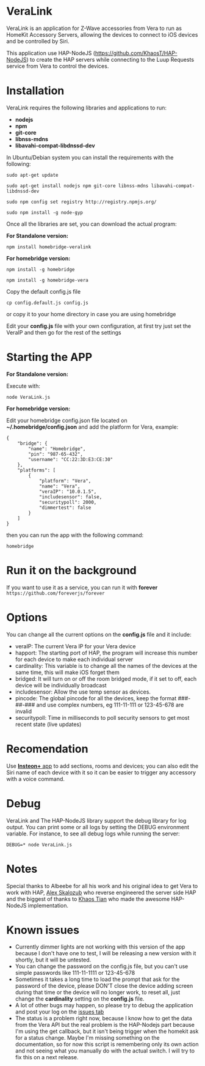 # VeraLink 
 
VeraLink is an application for Z-Wave accessories from Vera to run as HomeKit Accessory Servers, allowing the devices to connect to iOS devices and be controlled by Siri. 
 
This application use HAP-NodeJS (https://github.com/KhaosT/HAP-NodeJS) to create the HAP servers while connecting to the Luup Requests service from Vera to control the devices. 
 
Installation 
=== 
VeraLink requires the following libraries and applications to run: 
- **nodejs**
- **npm**
- **git-core**
- **libnss-mdns**
- **libavahi-compat-libdnssd-dev**

In Ubuntu/Debian system you can install the requirements with the following:

`sudo apt-get update`
 
`sudo apt-get install nodejs npm git-core libnss-mdns libavahi-compat-libdnssd-dev`
 
`sudo npm config set registry http://registry.npmjs.org/ `
 
`sudo npm install -g node-gyp`

Once all the libraries are set, you can download the actual program:

**For Standalone version:**

`npm install homebridge-veralink`

**For homebridge version:**

`npm install -g homebridge`

`npm install -g homebridge-vera`

Copy the default config.js file

`cp config.default.js config.js`

or copy it to your home directory in case you are using homebridge

Edit your **config.js** file with your own configuration, at first try just set the VeraIP and then go for the rest of the settings 

Starting the APP
===
**For Standalone version:**

Execute with:

`node VeraLink.js`

**For homebridge version:**

Edit your homebridge config.json file located on **~/.homebridge/config.json** and add the platform for Vera, example:

````
{
    "bridge": {
        "name": "Homebridge",
        "pin": "987-65-432",
        "username": "CC:22:3D:E3:CE:30"
    },
    "platforms": [
        {
            "platform": "Vera",
            "name": "Vera",
            "veraIP": "10.0.1.5",
            "includesensor": false,
            "securitypoll": 2000,
            "dimmertest": false
        }
    ]
}
````

then you can run the app with the following command:

`homebridge`

Run it on the background 
=== 
If you want to use it as a service, you can run it with **forever**
`https://github.com/foreverjs/forever`

Options
===
You can change all the current options on the **config.js** file and it include:
- veraIP: The current Vera IP for your Vera device
- happort: The starting port of HAP, the program will increase this number for each device to make each individual server
- cardinality: This variable is to change all the names of the devices at the same time, this will make iOS forget them
- bridged: It will turn on or off the room bridged mode, if it set to off, each device will be individually broadcast
- includesensor: Allow the use temp sensor as devices.
- pincode: The global pincode for all the devices, keep the format ###-##-### and use complex numbers, eg 111-11-111 or 123-45-678 are invalid
- securitypoll: Time in milliseconds to poll security sensors to get most recent state (live updates)

Recomendation
===
Use [**Insteon+** app](https://itunes.apple.com/us/app/insteon+/id919270334?mt=8) to add sections, rooms and devices; you can also edit the Siri name of each device with it so it can be easier to trigger any accessory with a voice command.

Debug 
=== 
VeraLink and The HAP-NodeJS library support the debug library for log output. You can print some or all logs by setting the DEBUG environment variable. 
For instance, to see all debug logs while running the server:

`DEBUG=* node VeraLink.js`
 
Notes 
=== 
Special thanks to Albeebe for all his work and his original idea to get Vera to work with HAP, [Alex Skalozub](https://twitter.com/pieceofsummer) who reverse engineered the server side HAP and the biggest of thanks to [Khaos Tian](http://tz.is) who made the awesome HAP-NodeJS implementation.
 
Known issues 
=== 
- Currently dimmer lights are not working with this version of the app because I don't have one to test, I will be releasing a new version with it shortly, but it will be untested. 
- You can change the password on the config.js file, but you can't use simple passwords like 111-11-1111 or 123-45-678 
- Sometimes it takes a long time to load the prompt that ask for the password of the device, please DON'T close the device adding screen during that time or the device will no longer work, to reset all, just change the **cardinality** setting on the **config.js** file. 
- A lot of other bugs may happen, so please try to debug the application and post your log on the [issues tab](https://github.com/damianxd/VeraLink/issues) 
- The status is a problem right now, because I know how to get the data from the Vera API but the real problem is the HAP-Nodejs part because I'm using the get callback, but it isn't being trigger when the homekit ask for a status change. Maybe I'm missing something on the documentation, so for now this script is remembering only its own action and not seeing what you manually do with the actual switch. I will try to fix this on a next release.
